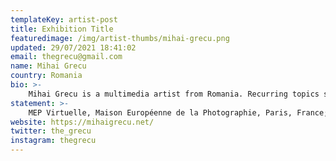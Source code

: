 ```yaml
---
templateKey: artist-post
title: Exhibition Title
featuredimage: /img/artist-thumbs/mihai-grecu.png
updated: 29/07/2021 18:41:02
email: thegrecu@gmail.com
name: Mihai Grecu
country: Romania
bio: >-
    Mihai Grecu is a multimedia artist from Romania. Recurring topics such as environment, new technologies and dystopia articulate a complex and mysterious universe of moving images and glimpses of an alternate present. They are dreamlike visions of elements from a parallel reality taking over the landscape, but they are also symbols of a mysterious environmental crisis.
statement: >-
    MEP Virtuelle, Maison Européenne de la Photographie, Paris, France; Tribeca International Film Festival; « Dans la nuit, des images » Grand Palais, Paris, France ;“Mayfair Art Weekend Showreel”, London; I SEE YOU - Kunsthalle Detroit, Detroit, MI Digital Life, USA; Rotterdam Film Festival; Clermont Ferrand International Film Festival award; etc
website: https://mihaigrecu.net/
twitter: the_grecu
instagram: thegrecu
---
```

